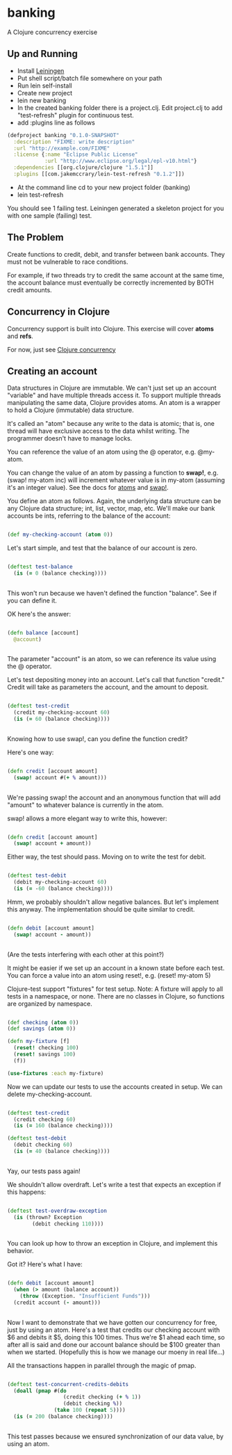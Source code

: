 # banking

A Clojure concurrency exercise

Up and Running
-------
* Install [Leiningen](http://leiningen.org/)
 * Put shell script/batch file somewhere on your path 
 * Run lein self-install
* Create new project
 * lein new banking
* In the created banking folder there is a project.clj. Edit project.clj to add "test-refresh" plugin for continuous test.
 * add :plugins line as follows

```clojure
(defproject banking "0.1.0-SNAPSHOT"
  :description "FIXME: write description"
  :url "http://example.com/FIXME"
  :license {:name "Eclipse Public License"
            :url "http://www.eclipse.org/legal/epl-v10.html"}
  :dependencies [[org.clojure/clojure "1.5.1"]]
  :plugins [[com.jakemccrary/lein-test-refresh "0.1.2"]])
```

* At the command line cd to your new project folder (banking)
* lein test-refresh
 
You should see 1 failing test. Leiningen generated a skeleton project for you with one sample (failing) test.


The Problem
-------

Create functions to credit, debit, and transfer between bank accounts. They must not be vulnerable to race conditions.

For example, if two threads try to credit the same account at the same time, the account balance must eventually be correctly incremented by BOTH credit amounts.

Concurrency in Clojure
-------

Concurrency support is built into Clojure. This exercise will cover **atoms** and **refs**.

For now, just see [Clojure concurrency](http://clojure.org/concurrent_programming)


Creating an account
-------

Data structures in Clojure are immutable. We can't just set up an account "variable" and have multiple threads access it. To support multiple threads manipulating the same data, Clojure provides atoms. An atom is a wrapper to hold a Clojure (immutable) data structure. 

It's called an "atom" because any write to the data is atomic; that is, one thread will have exclusive access to the data whilst writing. The programmer doesn't have to manage locks.

You can reference the value of an atom using the @ operator, e.g. @my-atom.

You can change the value of an atom by passing a function to **swap!**, e.g. (swap! my-atom inc) will increment whatever value is in my-atom (assuming it's an integer value). See the docs for  [atoms](http://clojure.org/atoms) and [swap!](http://clojuredocs.org/clojure_core/clojure.core/swap!).

You define an atom as follows. Again, the underlying data structure can be any Clojure data structure; int, list, vector, map, etc. We'll make our bank accounts be ints, referring to the balance of the account:

```clojure

(def my-checking-account (atom 0))

```

Let's start simple, and test that the balance of our account is zero. 

```clojure

(deftest test-balance
  (is (= 0 (balance checking))))
  
```

This won't run because we haven't defined the function "balance". See if you can define it.



OK here's the answer:

```clojure

(defn balance [account]
  @account)
  
```

The parameter "account" is an atom, so we can reference its value using the @ operator.


Let's test depositing money into an account. Let's call that function "credit." Credit will take as parameters the account, and the amount to deposit.

```clojure

(deftest test-credit
  (credit my-checking-account 60)
  (is (= 60 (balance checking))))
  
```

Knowing how to use swap!, can you define the function credit?


Here's one way:

```clojure

(defn credit [account amount]
  (swap! account #(+ % amount)))
  
```

We're passing swap! the account and an anonymous function that will add "amount" to whatever balance is currently in the atom.

swap! allows a more elegant way to write this, however:

```clojure

(defn credit [account amount]
  (swap! account + amount))

```

Either way, the test should pass. Moving on to write the test for debit. 

```clojure

(deftest test-debit
  (debit my-checking-account 60)
  (is (= -60 (balance checking))))

```

Hmm, we probably shouldn't allow negative balances. But let's implement this anyway. The implementation should be quite similar to credit.

```clojure

(defn debit [account amount]
  (swap! account - amount))
  
```


(Are the tests interfering with each other at this point?)

It might be easier if we set up an account in a known state before each test. You can force a value into an atom using reset!, e.g. (reset! my-atom 5)

Clojure-test support "fixtures" for test setup. Note: A fixture will apply to all tests in a namespace, or none. There are no classes in Clojure, so functions are organized by namespace.

```clojure

(def checking (atom 0))
(def savings (atom 0))

(defn my-fixture [f]
  (reset! checking 100)
  (reset! savings 100)
  (f))

(use-fixtures :each my-fixture)

```

Now we can update our tests to use the accounts created in setup. We can delete my-checking-account.

```clojure

(deftest test-credit
  (credit checking 60)
  (is (= 160 (balance checking))))

(deftest test-debit
  (debit checking 60)
  (is (= 40 (balance checking))))
  
```

Yay, our tests pass again!

We shouldn't allow overdraft. Let's write a test that expects an exception if this happens:

```clojure

(deftest test-overdraw-exception
  (is (thrown? Exception
        (debit checking 110))))
        
```

You can look up how to throw an exception in Clojure, and implement this behavior. 

Got it? Here's what I have:

```clojure

(defn debit [account amount]
  (when (> amount (balance account))
    (throw (Exception. "Insufficient Funds")))
  (credit account (- amount)))
  
```

Now I want to demonstrate that we have gotten our concurrency for free, just by using an atom. Here's a test that credits our checking account with $6 and debits it $5, doing this 100 times. Thus we're $1 ahead each time, so after all is said and done our account balance should be $100 greater than when we started. (Hopefully this is how we manage our moeny in real life...)

All the transactions happen in parallel through the magic of pmap.

```clojure

(deftest test-concurrent-credits-debits
  (doall (pmap #(do
                  (credit checking (+ % 1))
                  (debit checking %))
               (take 100 (repeat 5))))
  (is (= 200 (balance checking))))
  
```

This test passes because we ensured synchronization of our data value, by using an atom.

